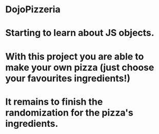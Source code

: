 # DojoPizzeria
# Starting to learn about JS objects.
# With this project you are able to make your own pizza (just choose your favourites ingredients!)
# It remains to finish the randomization for the pizza's ingredients.
